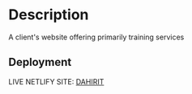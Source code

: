 # Description

A client's website offering primarily training services

## Deployment

LIVE NETLIFY SITE: [DAHIRIT](https://symphonious-sunshine-5646d3.netlify.app/)
